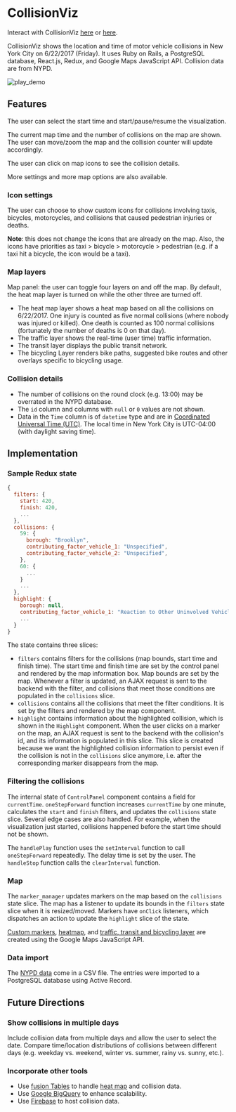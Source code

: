 # CollisionViz
Interact with CollisionViz [here](https://collisionviz.davidfeng.us/) or [here](https://collisionviz.herokuapp.com/).

CollisionViz shows the location and time of motor vehicle collisions in New York City on 6/22/2017 (Friday). It uses Ruby on Rails, a PostgreSQL database, React.js, Redux, and Google Maps JavaScript API. Collision data are from NYPD.

![play_demo](docs/play_demo.gif)

## Features

The user can select the start time and start/pause/resume the visualization.

The current map time and the number of collisions on the map are shown. The user can move/zoom the map and the collision counter will update accordingly.

The user can click on map icons to see the collision details.

More settings and more map options are also available.

### Icon settings
The user can choose to show custom icons for collisions involving taxis, bicycles, motorcycles, and collisions that caused pedestrian injuries or deaths.

**Note**: this does not change the icons that are already on the map. Also, the icons have priorities as taxi > bicycle > motorcycle > pedestrian (e.g. if a taxi hit a bicycle, the icon would be a taxi).

### Map layers

Map panel: the user can toggle four layers on and off the map. By default, the heat map layer is turned on while the other three are turned off.
* The heat map layer shows a heat map based on all the collisions on 6/22/2017. One injury is counted as five normal collisions (where nobody was injured or killed). One death is counted as 100 normal collisions (fortunately the number of deaths is 0 on that day).
* The traffic layer shows the real-time (user time) traffic information.
* The transit layer displays the public transit network.
* The bicycling Layer renders bike paths, suggested bike routes and other overlays specific to bicycling usage.

### Collision details

* The number of collisions on the round clock (e.g. 13:00) may be overrated in the NYPD database.
* The `id` column and columns with `null` or `0` values are not shown.
* Data in the `Time` column is of `datetime` type and are in [Coordinated Universal Time (UTC)](https://www.wikiwand.com/en/Coordinated_Universal_Time). The local time in New York City is UTC-04:00 (with daylight saving time).

## Implementation
### Sample Redux state
```javascript
{
  filters: {
    start: 420,
    finish: 420,
    ...
  },
  collisions: {
    59: {
      borough: "Brooklyn",
      contributing_factor_vehicle_1: "Unspecified",
      contributing_factor_vehicle_2: "Unspecified",
    },
    60: {
      ...
    }
    ...
  },
  highlight: {
    borough: null,
    contributing_factor_vehicle_1: "Reaction to Other Uninvolved Vehicle",
    ...
  }
}
```
The state contains three slices:
- `filters` contains filters for the collisions (map bounds, start time and finish time). The start time and finish time are set by the control panel and rendered by the map information box. Map bounds are set by the map. Whenever a filter is updated, an AJAX request is sent to the backend with the filter, and collisions that meet those conditions are populated in the `collisions` slice.
- `collisions` contains all the collisions that meet the filter conditions. It is set by the filters and rendered by the map component.
- `highlight` contains information about the highlighted collision, which is shown in the `Highlight` component. When the user clicks on a marker on the map, an AJAX request is sent to the backend with the collision's id, and its information is populated in this slice. This slice is created because we want the highlighted collision information to persist even if the collision is not in the `collisions` slice anymore, i.e. after the corresponding marker disappears from the map.

### Filtering the collisions
The internal state of `ControlPanel` component contains a field for `currentTime`. `oneStepForward` function increases `currentTime` by one minute, calculates the `start` and `finish` filters, and updates the `collisions` state slice. Several edge cases are also handled. For example, when the visualization just started, collisions happened before the start time should not be shown.

The `handlePlay` function uses the `setInterval` function to call `oneStepForward` repeatedly. The delay time is set by the user. The `handleStop` function calls the `clearInterval` function.

### Map
The `marker_manager` updates markers on the map based on the `collisions` state slice. The map has a listener to update its bounds in the `filters` state slice when it is resized/moved. Markers have `onClick` listeners, which dispatches an action to update the `highlight` slice of the state.

[Custom markers](https://developers.google.com/maps/documentation/javascript/custom-markers), [heatmap](https://developers.google.com/maps/documentation/javascript/heatmaplayer), and [traffic, transit and bicycling layer](https://developers.google.com/maps/documentation/javascript/trafficlayer) are created using the Google Maps JavaScript API.

### Data import
The [NYPD data][data_link] come in a CSV file. The entries were imported to a PostgreSQL database using Active Record.

[data_link]: https://data.cityofnewyork.us/Public-Safety/NYPD-Motor-Vehicle-Collisions/h9gi-nx95

## Future Directions

### Show collisions in multiple days
Include collision data from multiple days and allow the user to select the date. Compare time/location distributions of collisions between different days (e.g. weekday vs. weekend, winter vs. summer, rainy vs. sunny, etc.).

### Incorporate other tools
* Use [fusion Tables](https://developers.google.com/maps/documentation/javascript/fusiontableslayer) to handle [heat map](https://developers.google.com/maps/documentation/javascript/heatmaplayer) and collision data.
* Use [Google BigQuery](https://cloud.google.com/bigquery/public-data/nypd-mv-collisions) to enhance scalability.
* Use [Firebase](https://firebase.google.com/) to host collision data.
